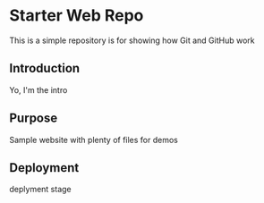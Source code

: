# Starter Web Repo

This is a simple repository is for showing how Git and GitHub work

## Introduction
Yo, I'm the intro

## Purpose

Sample website with plenty of files for demos

## Deployment

deplyment stage
